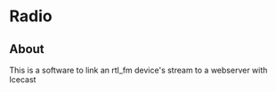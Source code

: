 <p align="center">
<h1>Radio</h1>
</p>

## About
This is a software to link an rtl_fm device's stream to a webserver with Icecast 
